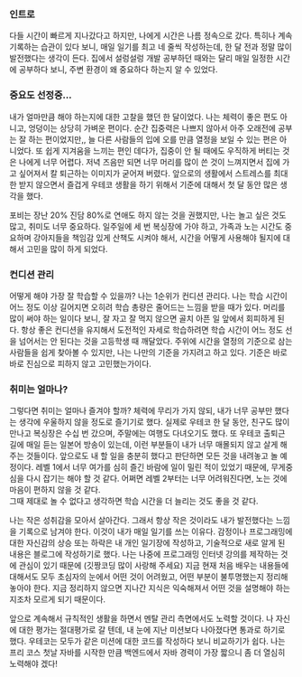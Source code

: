 ### 인트로

다들 시간이 빠르게 지나갔다고 하지만, 나에게 시간은 나름 정속으로 갔다. 
특히나 계속 기록하는 습관이 있다 보니, 매일 일기를 최고 네 줄씩 작성하는데, 한 달 전과 정말 많이 발전했다는 생각이 든다. 
집에서 설렁설렁 개발 공부하던 때와는 달리 매일 일정한 시간에 공부하다 보니, 주변 환경이 왜 중요하다 하는지 알 수 있었다.

### 중요도 선정중...

내가 얼마만큼 해야 하는지에 대한 고찰을 했던 한 달이었다. 
나는 체력이 좋은 편도 아니고, 엉덩이는 상당히 가벼운 편이다. 
순간 집중력은 나쁘지 않아서 아주 오래전에 공부는 잘 하는 편이었지만,, 늘 다른 사람들의 입에 오를 만큼 열정을 보일 수 있는 편은 아니었다.
또 쉽게 지겨움을 느끼는 편인 데다가, 집중이 안 될 때에도 우직하게 버티는 것은 나에게 너무 어렵다. 
저녁 즈음만 되면 너무 머리를 많이 쓴 것이 느껴지면서 집에 가고 싶어져서 칼 퇴근하는 이미지가 굳어져 버렸다. 
앞으로의 생활에서 스트레스를 최대한 받지 않으면서 즐겁게 우테코 생활을 하기 위해서 기준에 대해서 첫 달 동안 많은 생각을 했다.

포비는 장난 20% 진담 80%로 연애도 하지 않는 것을 권했지만, 나는 놀고 싶은 것도 많고, 취미도 너무 중요하다. 
일주일에 세 번 복싱장에 가야 하고, 가족과 노는 시간도 중요하며 강아지들을 책임감 있게 산책도 시켜야 해서, 시간을 어떻게 사용해야 될지에 대해서 고민을 많이 하게 되었다.

### 컨디션 관리

어떻게 해야 가장 잘 학습할 수 있을까? 
나는 1순위가 컨디션 관리다. 
나는 학습 시간이 어느 정도 이상 길어지면 오히려 학습 총량은 줄어드는 느낌을 받을 때가 있다. 머리를 많이 써야 하는 일이다 보니, 잘 자고 잘 먹지 않으면 골치 아픈 일 앞에서 회피하게 된다. 
항상 좋은 컨디션을 유지해서 도전적인 자세로 학습하려면 학습 시간이 어느 정도 선을 넘어서는 안 된다는 것을 고등학생 때 깨달았다.
주위에 시간을 열정의 기준으로 삼는 사람들을 쉽게 찾아볼 수 있지만, 나는 나만의 기준을 가지려고 하고 있다. 
기준은 바로바로 진심으로 피하지 않고 고민했는가이다. 

### 취미는 얼마나?

그렇다면 취미는 얼마나 즐겨야 할까? 
체력에 무리가 가지 않되, 내가 너무 공부만 했다는 생각에 우울하지 않을 정도로 즐기기로 했다. 실제로 우테코 한 달 동안, 친구도 많이 만나고 복싱장은 수십 번 갔으며, 주말에는 여행도 다녀오기도 했다. 
또 우테코 출퇴근 길에 매일 듣는 일본어 방송이 있는데, 이런 부분들이 내가 너무 매몰되지 않고 살게 해주는 것들이다. 
앞으로도 내 할 일을 충분히 했다고 판단하면 모든 것을 내려놓고 놀 예정이다. 
레벨 1에서 너무 여가를 심히 즐긴 바람에 일이 밀린 적이 있었기 때문에, 무게중심을 다시 잡기는 해야 할 것 같다. 
어쩌면 레벨 2부터는 너무 어려워진다면, 노는 것에 마음이 편하지 않을 것 같다.   
그때 제대로 놀 수 없다고 생각하면 학습 시간을 더 늘리는 것도 좋을 것 같다.

나는 작은 성취감을 모아서 살아간다. 
그래서 항상 작은 것이라도 내가 발전했다는 느낌을 기록으로 남겨야 한다. 
이것이 내가 매일 일기를 쓰는 이유다. 
감정이나 프로그래밍에 대한 자신감의 상승 또는 하락은 내 개인 일기장에 작성하고, 기술적으로 새로 알게 된 내용은 블로그에 작성하기로 했다.
나는 나중에 프로그래밍 인터넷 강의를 제작하는 것에 관심이 있기 때문에 (깃짱코딩 많이 사랑해 주세요) 지금 현재 처음 배우는 내용들에 대해서도 모두 초심자의 눈에서 어떤 것이 어려웠고, 어떤 부분이 불투명했는지 정리해 놓아야 한다. 
지금 정리하지 않으면 지나간 지식은 익숙해져서 어떤 것을 설명해야 하는지조차 모르게 되기 때문이다. 

앞으로 계속해서 규칙적인 생활을 하면서 멘탈 관리 측면에서도 노력할 것이다. 
나 자신에 대한 평가는 절대평가로 갈 텐데, 내 눈에 지난 미션보다 나아졌다면 통과로 하기로 했다. 
우테코는 모두가 같은 미션에 대한 코드를 작성하다 보니 비교하기가 쉽다. 
나는 프리 코스 첫날 자바를 시작한 만큼 백엔드에서 자바 경력이 가장 짧으니 좀 더 열심히 노력해야 겠다! 
